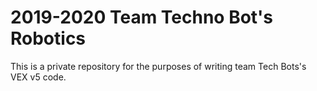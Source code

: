 # 2019-2020 Team Techno Bot's Robotics
This is a private repository for the purposes of writing team Tech Bots's VEX v5 code.
